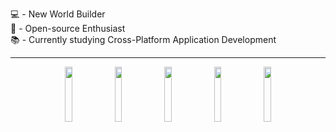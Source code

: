 💻 - New World Builder <br>
🐧 - Open-source Enthusiast <br>
📚 - Currently studying Cross-Platform Application Development
<hr/>
<div align=center>
  <img src="https://raw.githubusercontent.com/bablubambal/All_logo_and_pictures/1ac69ce5fbc389725f16f989fa53c62d6e1b4883/programming%20languages/python.svg" width=15% >
  <img src="https://raw.githubusercontent.com/bablubambal/All_logo_and_pictures/1ac69ce5fbc389725f16f989fa53c62d6e1b4883/programming%20languages/c%2B%2B.svg" width=15% >
  <img src="https://raw.githubusercontent.com/bablubambal/All_logo_and_pictures/1ac69ce5fbc389725f16f989fa53c62d6e1b4883/programming%20languages/java.svg" width=15%>
  <img src="https://raw.githubusercontent.com/bablubambal/All_logo_and_pictures/main/databases/oracle.svg" width=15%>
  <img src="https://raw.githubusercontent.com/bablubambal/All_logo_and_pictures/main/databases/mysql.svg" width=15%>
</div>
